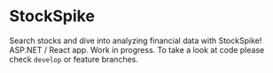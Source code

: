 # StockSpike
Search stocks and dive into analyzing financial data with StockSpike!
ASP.NET / React app. Work in progress. To take a look at code please check `develop` or feature branches.
